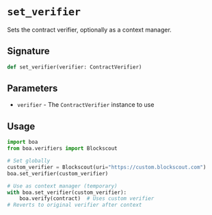 # `set_verifier`

Sets the contract verifier, optionally as a context manager.

## Signature

```python
def set_verifier(verifier: ContractVerifier)
```

## Parameters

- `verifier` - The `ContractVerifier` instance to use

## Usage

```python
import boa
from boa.verifiers import Blockscout

# Set globally
custom_verifier = Blockscout(uri="https://custom.blockscout.com")
boa.set_verifier(custom_verifier)

# Use as context manager (temporary)
with boa.set_verifier(custom_verifier):
    boa.verify(contract)  # Uses custom verifier
# Reverts to original verifier after context
```